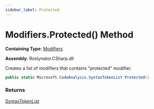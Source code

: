 ```yaml
---
sidebar_label: Protected
---
```


# Modifiers\.Protected\(\) Method

**Containing Type**: [Modifiers](../index.md)

**Assembly**: Roslynator\.CSharp\.dll

  
Creates a list of modifiers that contains "protected" modifier\.

```csharp
public static Microsoft.CodeAnalysis.SyntaxTokenList Protected()
```

### Returns

[SyntaxTokenList](https://docs.microsoft.com/en-us/dotnet/api/microsoft.codeanalysis.syntaxtokenlist)

